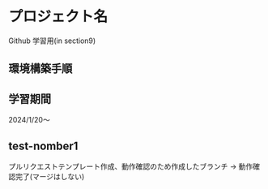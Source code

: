# プロジェクト名

Github 学習用(in section9)

## 環境構築手順

## 学習期間

2024/1/20〜

## test-nomber1

プルリクエストテンプレート作成、動作確認のため作成したブランチ
→ 動作確認完了(マージはしない)
